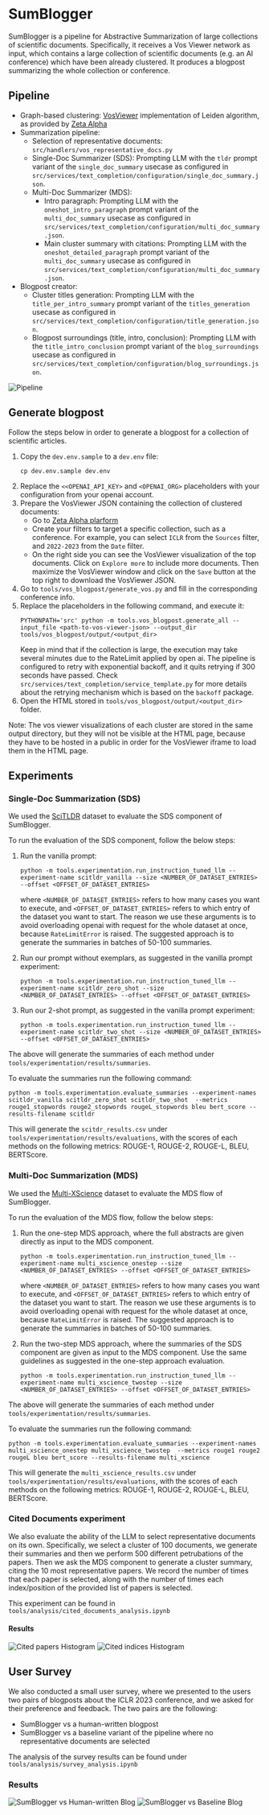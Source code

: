# SumBlogger
SumBlogger is a pipeline for Abstractive Summarization of large collections of scientific documents. 
Specifically, it receives a Vos Viewer network as input, which contains a large collection of scientific documents (e.g. an AI conference) which have been already clustered.
It produces a blogpost summarizing the whole collection or conference.

## Pipeline
- Graph-based clustering: [VosViewer](https://www.vosviewer.com/) implementation of Leiden algorithm, as provided by [Zeta Alpha](https://search.zeta-alpha.com/)
- Summarization pipeline:
    - Selection of representative documents: `src/handlers/vos_representative_docs.py`
    - Single-Doc Summarizer (SDS): Prompting LLM with the `tldr` prompt variant of the `single_doc_summary` usecase as configured in `src/services/text_completion/configuration/single_doc_summary.json`.
    - Multi-Doc Summarizer (MDS): 
        - Intro paragraph: Prompting LLM with the `oneshot_intro_paragraph` prompt variant of the `multi_doc_summary` usecase as configured in `src/services/text_completion/configuration/multi_doc_summary.json`.
        - Main cluster summary with citations: Prompting LLM with the `oneshot_detailed_paragraph` prompt variant of the `multi_doc_summary` usecase as configured in `src/services/text_completion/configuration/multi_doc_summary.json`.
- Blogpost creator:
    - Cluster titles generation: Prompting LLM with the `title_per_intro_summary` prompt variant of the `titles_generation` usecase as configured in `src/services/text_completion/configuration/title_generation.json`.
    - Blogpost surroundings (title, intro, conclusion): Prompting LLM with the `title_intro_conclusion` prompt variant of the `blog_surroundings` usecase as configured in `src/services/text_completion/configuration/blog_surroundings.json`.

![Pipeline](pipeline.png)

## Generate blogpost
Follow the steps below in order to generate a blogpost for a collection of scientific articles.

1. Copy the `dev.env.sample` to a `dev.env` file:
    ~~~
    cp dev.env.sample dev.env
    ~~~
1. Replace the `<<OPENAI_API_KEY>` and `<OPENAI_ORG>` placeholders with your configuration from your openai account.
1. Prepare the VosViewer JSON containing the collection of clustered documents:
    - Go to [Zeta Alpha plarform](https://search.zeta-alpha.com/)
    - Create your filters to target a specific collection, such as a conference. For example, you can select `ICLR` from the `Sources` filter, and `2022-2023` from the `Date` filter.
    - On the right side you can see the VosViewer visualization of the top documents. Click on `Explore more` to include more documents. Then maximize the VosViewer window and click on the `Save` button at the top right to download the VosViewer JSON.
1. Go to `tools/vos_blogpost/generate_vos.py` and fill in the corresponding conference info.
1. Replace the placeholders in the following command, and execute it:
    ~~~
    PYTHONPATH='src' python -m tools.vos_blogpost.generate_all --input_file <path-to-vos-viewer-json> --output_dir tools/vos_blogpost/output/<output_dir>
    ~~~
    Keep in mind that if the collection is large, the execution may take several minutes due to the RateLimit applied by open ai. The pipeline is configured to retry with exponential backoff, and it quits retrying if 300 seconds have passed. Check `src/services/text_completion/service_template.py` for more details about the retrying mechanism which is based on the `backoff` package.
1. Open the HTML stored in `tools/vos_blogpost/output/<output_dir>` folder.

Note: The vos viewer visualizations of each cluster are stored in the same output directory, but they will not be visible at the HTML page, because they have to be hosted in a public in order for the VosViewer iframe to load them in the HTML page.


## Experiments

### Single-Doc Summarization (SDS)
We used the [SciTLDR](https://huggingface.co/datasets/allenai/scitldr) dataset to evaluate the SDS component of SumBlogger.

To run the evaluation of the SDS component, follow the below steps:
1. Run the vanilla prompt:
    ~~~
    python -m tools.experimentation.run_instruction_tuned_llm --experiment-name scitldr_vanilla --size <NUMBER_OF_DATASET_ENTRIES> --offset <OFFSET_OF_DATASET_ENTRIES>
    ~~~
    where `<NUMBER_OF_DATASET_ENTRIES>` refers to how many cases you want to execute, and `<OFFSET_OF_DATASET_ENTRIES>` refers to which entry of the dataset you want to start. The reason we use these arguments is to avoid overloading openai with request for the whole dataset at once, because `RateLimitError` is raised. The suggested approach is to generate the summaries in batches of 50-100 summaries.

1. Run our prompt without exemplars, as suggested in the vanilla prompt experiment:
    ~~~
    python -m tools.experimentation.run_instruction_tuned_llm --experiment-name scitldr_zero_shot --size <NUMBER_OF_DATASET_ENTRIES> --offset <OFFSET_OF_DATASET_ENTRIES>
    ~~~

1. Run our 2-shot prompt, as suggested in the vanilla prompt experiment:
    ~~~
    python -m tools.experimentation.run_instruction_tuned_llm --experiment-name scitldr_two_shot --size <NUMBER_OF_DATASET_ENTRIES> --offset <OFFSET_OF_DATASET_ENTRIES>
    ~~~

The above will generate the summaries of each method under `tools/experimentation/results/summaries`.

To evaluate the summaries run the following command:
~~~
python -m tools.experimentation.evaluate_summaries --experiment-names scitldr_vanilla scitldr_zero_shot scitldr_two_shot  --metrics rouge1_stopwords rouge2_stopwords rougeL_stopwords bleu bert_score --results-filename scitldr
~~~

This will generate the `scitdr_results.csv` under `tools/experimentation/results/evaluations`, with the scores of each methods on the following metrics:
ROUGE-1, ROUGE-2, ROUGE-L, BLEU, BERTScore.

### Multi-Doc Summarization (MDS)
We used the [Multi-XScience](https://huggingface.co/datasets/multi_x_science_sum) dataset to evaluate the MDS flow of SumBlogger.

To run the evaluation of the MDS flow, follow the below steps:
1. Run the one-step MDS approach, where the full abstracts are given directly as input to the MDS component.
    ~~~
    python -m tools.experimentation.run_instruction_tuned_llm --experiment-name multi_xscience_onestep --size <NUMBER_OF_DATASET_ENTRIES> --offset <OFFSET_OF_DATASET_ENTRIES>
    ~~~
    where `<NUMBER_OF_DATASET_ENTRIES>` refers to how many cases you want to execute, and `<OFFSET_OF_DATASET_ENTRIES>` refers to which entry of the dataset you want to start. The reason we use these arguments is to avoid overloading openai with request for the whole dataset at once, because `RateLimitError` is raised. The suggested approach is to generate the summaries in batches of 50-100 summaries.

1. Run the two-step MDS approach, where the summaries of the SDS component are given as input to the MDS component. Use the same guidelines as suggested in the one-step approach evaluation.
    ~~~
    python -m tools.experimentation.run_instruction_tuned_llm --experiment-name multi_xscience_twostep --size <NUMBER_OF_DATASET_ENTRIES> --offset <OFFSET_OF_DATASET_ENTRIES>
    ~~~

The above will generate the summaries of each method under `tools/experimentation/results/summaries`.

To evaluate the summaries run the following command:
~~~
python -m tools.experimentation.evaluate_summaries --experiment-names multi_xscience_onestep multi_xscience_twostep  --metrics rouge1 rouge2 rougeL bleu bert_score --results-filename multi_xscience
~~~

This will generate the `multi_xscience_results.csv` under `tools/experimentation/results/evaluations`, with the scores of each methods on the following metrics:
ROUGE-1, ROUGE-2, ROUGE-L, BLEU, BERTScore.

### Cited Documents experiment
We also evaluate the ability of the LLM to select representative documents on its own.
Specifically, we select a cluster of 100 documents, we generate their summaries and then we perform 500 different petrubations of the papers. Then we ask the MDS component to generate a cluster summary, citing the 10 most representative papers. We record the number of times that each paper is selected, along with the number of times each index/position of the provided list of papers is selected.

This experiment can be found in `tools/analysis/cited_documents_analysis.ipynb`

#### Results
![Cited papers Histogram](tools/analysis/cited_papers_hist.png)
![Cited indices Histogram](tools/analysis/cited_indices_hist.png)

## User Survey
We also conducted a small user survey, where we presented to the users two pairs of blogposts about the ICLR 2023 conference, and we asked for their preference and feedback.
The two pairs are the following:
- SumBlogger vs a human-written blogpost
- SumBlogger vs a baseline variant of the pipeline where no representative documents are selected

The analysis of the survey results can be found under `tools/analysis/survey_analysis.ipynb`

### Results
![SumBlogger vs Human-written Blog](tools/analysis/autoVsHumanBlog.png)
![SumBlogger vs Baseline Blog](tools/analysis/autoVsBaselineBlog.png)
